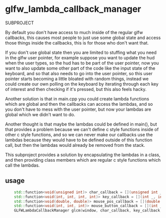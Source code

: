 # glfw_lambda_callback_manager
SUBPROJECT

By default you don't have access to much inside of the regular glfw callbacks, this causes most people to just use some global state and access those things inside the callbacks, this is for those who don't want that.

If you don't use global state then you are limited to stuffing what you need in the glfw user pointer, for example suppose you want to update the hud when the user types, so the hud has to be part of the user pointer, now you want to also update some other part of the code like the input state of the keyboard, and so that also needs to go into the user pointer, so this user pointer starts becoming a little bloated with random things, instead we could create our own polling on the keyboard by iterating through each key of interest and then checking if it's pressed, but this also feels hacky. 

Another solution is that in main.cpp you could create lambda functions which are global and then the callbacks can access the lambdas, and so you don't have to mess with the user pointer, but now your lambdas are global which we didn't want to do.

Another thought is that maybe the lambdas could be defined in main(), but that provides a problem because we can't define c style functions inside of other c style functions, and so we can never make our callbacks use the lambdas because they would have to be defined outside of this function call, but then the lambdas would already be removed from the stack.

This subproject provides a solution by encapsulating the lambdas in a class, and then providing class members which are regular c style functions which call the lambdas.

## usage
```cpp
    std::function<void(unsigned int)> char_callback = [](unsigned int _) {};
    std::function<void(int, int, int, int)> key_callback = [](int _, int _1, int _2, int _3) {};
    std::function<void(double, double)> mouse_pos_callback = [](double _, double _1) {};
    std::function<void(int, int, int)> mouse_button_callback = [](int _, int _1, int _2) {};
    GLFWLambdaCallbackManager glcm(window, char_callback, key_callback, mouse_pos_callback, mouse_button_callback);
```
